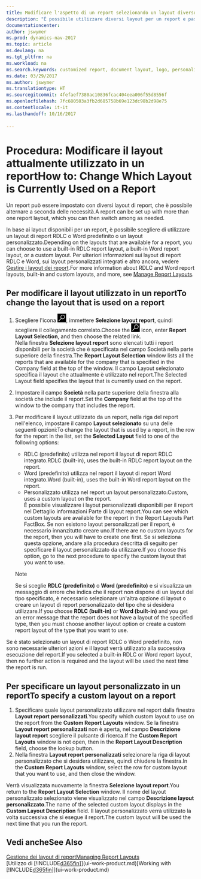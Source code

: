```yaml
---
title: Modificare l'aspetto di un report selezionando un layout diverso
description: "È possibile utilizzare diversi layout per un report e passate tra i layout per modificare l'aspetto di un report."
documentationcenter: 
author: jswymer
ms.prod: dynamics-nav-2017
ms.topic: article
ms.devlang: na
ms.tgt_pltfrm: na
ms.workload: na
ms.search.keywords: customized report, document layout, logo, personalize
ms.date: 03/29/2017
ms.author: jswymer
ms.translationtype: HT
ms.sourcegitcommit: 4fefaef7380ac10836fcac404eea006f55d8556f
ms.openlocfilehash: 7fc680503a3fb2d685758b69e123dc98b2d98e75
ms.contentlocale: it-it
ms.lasthandoff: 10/16/2017

---
```

# <a name="how-to-change-which-layout-is-currently-used-on-a-report"></a><span data-ttu-id="09272-103">Procedura: Modificare il layout attualmente utilizzato in un report</span><span class="sxs-lookup"><span data-stu-id="09272-103">How to: Change Which Layout is Currently Used on a Report</span></span>
<span data-ttu-id="09272-104">Un report può essere impostato con diversi layout di report, che è possibile alternare a seconda delle necessità.</span><span class="sxs-lookup"><span data-stu-id="09272-104">A report can be set up with more than one report layout, which you can then switch among as needed.</span></span>

<span data-ttu-id="09272-105">In base ai layout disponibili per un report, è possibile scegliere di utilizzare un layout di report RDLC o Word predefinito o un layout personalizzato.</span><span class="sxs-lookup"><span data-stu-id="09272-105">Depending on the layouts that are available for a report, you can choose to use a built-in RDLC report layout, a built-in Word report layout, or a custom layout.</span></span> <span data-ttu-id="09272-106">Per ulteriori informazioni sui layout di report RDLC e Word, sui layout personalizzati integrati e altro ancora, vedere [Gestire i layout dei report](ui-manage-report-layouts.md).</span><span class="sxs-lookup"><span data-stu-id="09272-106">For more information about RDLC and Word report layouts, built-in and custom layouts, and more, see [Manage Report Layouts](ui-manage-report-layouts.md).</span></span>

## <a name="to-change-the-layout-that-is-used-on-a-report"></a><span data-ttu-id="09272-107">Per modificare il layout utilizzato in un report</span><span class="sxs-lookup"><span data-stu-id="09272-107">To change the layout that is used on a report</span></span>
1. <span data-ttu-id="09272-108">Scegliere l'icona ![Cerca pagina o report](media/ui-search/search_small.png "icona Cerca pagina o report"), immettere **Selezione layout report**, quindi scegliere il collegamento correlato.</span><span class="sxs-lookup"><span data-stu-id="09272-108">Choose the ![Search for Page or Report](media/ui-search/search_small.png "Search for Page or Report icon") icon, enter **Report Layout Selection**, and then choose the related link.</span></span>  
   <span data-ttu-id="09272-109">Nella finestra **Selezione layout report** sono elencati tutti i report disponibili per la società che è specificata nel campo Società nella parte superiore della finestra.</span><span class="sxs-lookup"><span data-stu-id="09272-109">The **Report Layout Selection** window lists all the reports that are available for the company that is specified in the Company field at the top of the window.</span></span> <span data-ttu-id="09272-110">Il campo Layout selezionato specifica il layout che attualmente è utilizzato nel report.</span><span class="sxs-lookup"><span data-stu-id="09272-110">The Selected Layout field specifies the layout that is currently used on the report.</span></span>
2. <span data-ttu-id="09272-111">Impostare il campo **Società** nella parte superiore della finestra alla società che include il report.</span><span class="sxs-lookup"><span data-stu-id="09272-111">Set the **Company** field at the top of the window to the company that includes the report.</span></span>
3. <span data-ttu-id="09272-112">Per modificare il layout utilizzato da un report, nella riga del report nell'elenco, impostare il campo **Layout selezionato** su una delle seguenti opzioni:</span><span class="sxs-lookup"><span data-stu-id="09272-112">To change the layout that is used by a report, in the row for the report in the list, set the **Selected Layout** field to one of the following options:</span></span>
   * <span data-ttu-id="09272-113">RDLC (predefinito) utilizza nel report il layout di report RDLC integrato.</span><span class="sxs-lookup"><span data-stu-id="09272-113">RDLC (built-in), uses the built-in RDLC report layout on the report.</span></span>
   * <span data-ttu-id="09272-114">Word (predefinito) utilizza nel report il layout di report Word integrato.</span><span class="sxs-lookup"><span data-stu-id="09272-114">Word (built-in), uses the built-in Word report layout on the report.</span></span>
   * <span data-ttu-id="09272-115">Personalizzato utilizza nel report un layout personalizzato.</span><span class="sxs-lookup"><span data-stu-id="09272-115">Custom, uses a custom layout on the report.</span></span>  
     <span data-ttu-id="09272-116">È possibile visualizzare i layout personalizzati disponibili per il report nel Dettaglio informazioni Parte di layout report.</span><span class="sxs-lookup"><span data-stu-id="09272-116">You can see which custom layouts are available for the report in the Report Layouts Part FactBox.</span></span> <span data-ttu-id="09272-117">Se non esistono layout personalizzati per il report, è necessario innanzitutto creare uno.</span><span class="sxs-lookup"><span data-stu-id="09272-117">If there are no custom layouts for the report, then you will have to create one first.</span></span> <span data-ttu-id="09272-118">Se si seleziona questa opzione, andare alla procedura descritta di seguito per specificare il layout personalizzato da utilizzare.</span><span class="sxs-lookup"><span data-stu-id="09272-118">If you choose this option, go to the next procedure to specify the custom layout that you want to use.</span></span>

    > [!NOTE]  
    >   <span data-ttu-id="09272-119">Se si sceglie **RDLC (predefinito)** o **Word (predefinito)** e si visualizza un messaggio di errore che indica che il report non dispone di un layout del tipo specificato, è necessario selezionare un'altra opzione di layout o creare un layout di report personalizzato del tipo che si desidera utilizzare.</span><span class="sxs-lookup"><span data-stu-id="09272-119">If you choose **RDLC (built-in)** or **Word (built-in)** and you get an error message that the report does not have a layout of the specified type, then you must choose another layout option or create a custom report layout of the type that you want to use.</span></span>

<span data-ttu-id="09272-120">Se è stato selezionato un layout di report RDLC o Word predefinito, non sono necessarie ulteriori azioni e il layout verrà utilizzato alla successiva esecuzione del report.</span><span class="sxs-lookup"><span data-stu-id="09272-120">If you selected a built-in RDLC or Word report layout, then no further action is required and the layout will be used the next time the report is run.</span></span>

## <a name="to-specify-a-custom-layout-on-a-report"></a><span data-ttu-id="09272-121">Per specificare un layout personalizzato in un report</span><span class="sxs-lookup"><span data-stu-id="09272-121">To specify a custom layout on a report</span></span>
1. <span data-ttu-id="09272-122">Specificare quale layout personalizzato utilizzare nel report dalla finestra **Layout report personalizzati**.</span><span class="sxs-lookup"><span data-stu-id="09272-122">You specify which custom layout to use on the report from the **Custom Report Layouts** window.</span></span> <span data-ttu-id="09272-123">Se la finestra **Layout report personalizzati** non è aperta, nel campo **Descrizione layout report** scegliere il pulsante di ricerca.</span><span class="sxs-lookup"><span data-stu-id="09272-123">If the **Custom Report Layouts** window is not open, then in the **Report Layout Description** field, choose the lookup button.</span></span>
2. <span data-ttu-id="09272-124">Nella finestra **Layout report personalizzati** selezionare la riga di layout personalizzato che si desidera utilizzare, quindi chiudere la finestra.</span><span class="sxs-lookup"><span data-stu-id="09272-124">In the **Custom Report Layouts** window, select the row for custom layout that you want to use, and then close the window.</span></span>

<span data-ttu-id="09272-125">Verrà visualizzata nuovamente la finestra **Selezione layout report**.</span><span class="sxs-lookup"><span data-stu-id="09272-125">You return to the **Report Layout Selection** window.</span></span> <span data-ttu-id="09272-126">Il nome del layout personalizzato selezionato viene visualizzato nel campo **Descrizione layout personalizzato**.</span><span class="sxs-lookup"><span data-stu-id="09272-126">The name of the selected custom layout displays in the **Custom Layout Description** field.</span></span> <span data-ttu-id="09272-127">Il layout personalizzato verrà utilizzato la volta successiva che si esegue il report.</span><span class="sxs-lookup"><span data-stu-id="09272-127">The custom layout will be used the next time that you run the report.</span></span>

## <a name="see-also"></a><span data-ttu-id="09272-128">Vedi anche</span><span class="sxs-lookup"><span data-stu-id="09272-128">See Also</span></span>
[<span data-ttu-id="09272-129">Gestione dei layout di report</span><span class="sxs-lookup"><span data-stu-id="09272-129">Managing Report Layouts</span></span>](ui-manage-report-layouts.md)  
<span data-ttu-id="09272-130">[Utilizzo di [!INCLUDE[d365fin](includes/d365fin_md.md)]](ui-work-product.md)</span><span class="sxs-lookup"><span data-stu-id="09272-130">[Working with [!INCLUDE[d365fin](includes/d365fin_md.md)]](ui-work-product.md)</span></span>

